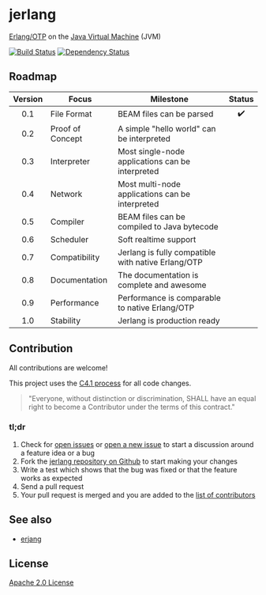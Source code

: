 # jerlang

[Erlang/OTP](https://github.com/erlang/otp) on the [Java Virtual Machine](https://en.wikipedia.org/wiki/Java_virtual_machine) (JVM)

[![Build Status](https://img.shields.io/travis/jerlang/jerlang.svg?branch=master&style=flat)](https://travis-ci.org/jerlang/jerlang)
[![Dependency Status](https://www.versioneye.com/user/projects/55acc9853065350023000481/badge.svg?style=flat)](https://www.versioneye.com/user/projects/55acc9853065350023000481)

## Roadmap

|Version|Focus           |Milestone                                         |Status|
|:-----:|----------------|--------------------------------------------------|:----:|
|0.1    |File Format     |BEAM files can be parsed                          |:heavy_check_mark:|
|0.2    |Proof of Concept|A simple "hello world" can be interpreted         ||
|0.3    |Interpreter     |Most single-node applications can be interpreted  ||
|0.4    |Network         |Most multi-node applications can be interpreted   ||
|0.5    |Compiler        |BEAM files can be compiled to Java bytecode       ||
|0.6    |Scheduler       |Soft realtime support                             ||
|0.7    |Compatibility   |Jerlang is fully compatible with native Erlang/OTP||
|0.8    |Documentation   |The documentation is complete and awesome         ||
|0.9    |Performance     |Performance is comparable to native Erlang/OTP    ||
|1.0    |Stability       |Jerlang is production ready                       ||

## Contribution

All contributions are welcome!

This project uses the [C4.1 process](http://rfc.zeromq.org/spec:22)
for all code changes.

> "Everyone, without distinction or discrimination,
> SHALL have an equal right to become a Contributor
> under the terms of this contract."

### tl;dr

1. Check for [open issues](https://github.com/jerlang/jerlang/issues) or
[open a new issue](https://github.com/jerlang/jerlang/issues/new) to start
a discussion around a feature idea or a bug
2. Fork the [jerlang repository on Github](https://github.com/jerlang/jerlang)
to start making your changes
3. Write a test which shows that the bug was fixed or that the feature works
as expected
4. Send a pull request
5. Your pull request is merged and you are added to the
[list of contributors](https://github.com/jerlang/jerlang/graphs/contributors)

## See also

* [erjang](https://github.com/trifork/erjang)

## License

[Apache 2.0 License](LICENSE)
